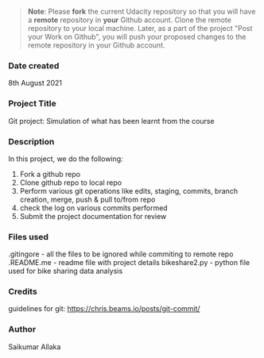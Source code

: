 >**Note**: Please **fork** the current Udacity repository so that you will have a **remote** repository in **your** Github account. Clone the remote repository to your local machine. Later, as a part of the project "Post your Work on Github", you will push your proposed changes to the remote repository in your Github account.

### Date created
8th August 2021

### Project Title
Git project: Simulation of what has been learnt from the course

### Description
In this project, we do the following:
1. Fork a github repo
2. Clone github repo to local repo
3. Perform various git operations like edits, staging, commits, branch creation, merge, push & pull to/from repo
4. check the log on various commits performed
5. Submit the project documentation for review

### Files used
.gitingore - all the files to be ignored while commiting to remote repo
.README.me  - readme file with project details
bikeshare2.py - python file used for bike sharing data analysis


### Credits
guidelines for git: https://chris.beams.io/posts/git-commit/

### Author
Saikumar Allaka
